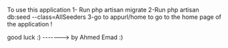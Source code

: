 To use this application 
1- Run php artisan migrate
2-Run php artisan db:seed --class=AllSeeders 
3-go to appurl/home to go to the home page of the application ! 









good luck :) -------> by Ahmed Emad :)
